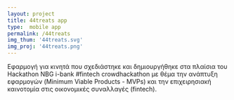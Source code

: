 ```yaml
---
layout: project
title: 44treats app
type:  mobile app
permalink: /44treats
img_thum: '44treats.svg'
img_proj: '44treats.png'
---
```



Εφαρμογή για κινητά που σχεδιάστηκε και δημιουργήθηκε στα πλαίσια του
Hackathon NBG i-bank #fintech crowdhackathon με θέμα την ανάπτυξη εφαρμογών
(Minimum Viable Products - MVPs) και την επιχειρησιακή καινοτομία στις
οικονομικές συναλλαγές (fintech).
